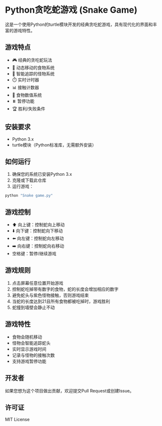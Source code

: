 # Python贪吃蛇游戏 (Snake Game)

这是一个使用Python的turtle模块开发的经典贪吃蛇游戏，具有现代化的界面和丰富的游戏特性。

## 游戏特点

- 🎮 经典的贪吃蛇玩法
- 🎯 动态移动的食物系统
- 👾 智能追踪的怪物系统
- ⏱️ 实时计时器
- 📊 接触计数器
- 🎯 食物数值系统
- ⏸️ 暂停功能
- 🏆 胜利/失败条件

## 安装要求

- Python 3.x
- turtle模块（Python标准库，无需额外安装）

## 如何运行

1. 确保您的系统已安装Python 3.x
2. 克隆或下载此仓库
3. 运行游戏：
```bash
python "Snake game.py"
```

## 游戏控制

- ⬆️ 向上键：控制蛇向上移动
- ⬇️ 向下键：控制蛇向下移动
- ⬅️ 向左键：控制蛇向左移动
- ➡️ 向右键：控制蛇向右移动
- 空格键：暂停/继续游戏

## 游戏规则

1. 点击屏幕任意位置开始游戏
2. 控制蛇吃掉带有数字的食物，蛇的长度会增加相应的数字
3. 避免蛇头与紫色怪物接触，否则游戏结束
4. 当蛇的长度达到21且所有食物都被吃掉时，游戏胜利
5. 蛇撞到墙壁会静止不动

## 游戏特性

- 食物会随机移动
- 怪物会智能追踪蛇头
- 实时显示游戏时间
- 记录与怪物的接触次数
- 支持游戏暂停功能

## 开发者

如果您想为这个项目做出贡献，欢迎提交Pull Request或创建Issue。

## 许可证

MIT License 
